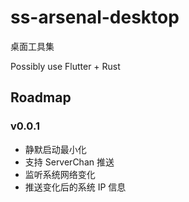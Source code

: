 # ss-arsenal-desktop

桌面工具集

Possibly use Flutter + Rust

## Roadmap

### v0.0.1

- 静默启动最小化
- 支持 ServerChan 推送
- 监听系统网络变化
- 推送变化后的系统 IP 信息
